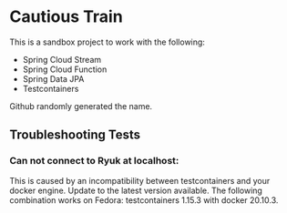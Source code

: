 # Cautious Train

This is a sandbox project to work with the following:

- Spring Cloud Stream
- Spring Cloud Function
- Spring Data JPA
- Testcontainers

Github randomly generated the name.

## Troubleshooting Tests

### Can not connect to Ryuk at localhost:<ephemeral port>

This is caused by an incompatibility between testcontainers and your docker engine. Update to the latest version
available. The following combination works on Fedora: testcontainers 1.15.3 with docker 20.10.3.
